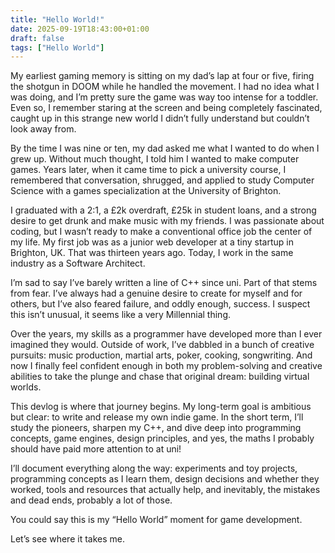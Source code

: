 ```yaml
---
title: "Hello World!"
date: 2025-09-19T18:43:00+01:00
draft: false
tags: ["Hello World"]
---
```


My earliest gaming memory is sitting on my dad’s lap at four or five, firing the shotgun in DOOM while he handled the movement. I had no idea what I was doing, and I’m pretty sure the game was way too intense for a toddler. Even so, I remember staring at the screen and being completely fascinated, caught up in this strange new world I didn’t fully understand but couldn’t look away from.

By the time I was nine or ten, my dad asked me what I wanted to do when I grew up. Without much thought, I told him I wanted to make computer games. Years later, when it came time to pick a university course, I remembered that conversation, shrugged, and applied to study Computer Science with a games specialization at the University of Brighton.

I graduated with a 2:1, a £2k overdraft, £25k in student loans, and a strong desire to get drunk and make music with my friends. I was passionate about coding, but I wasn’t ready to make a conventional office job the center of my life. My first job was as a junior web developer at a tiny startup in Brighton, UK. That was thirteen years ago. Today, I work in the same industry as a Software Architect.

I’m sad to say I’ve barely written a line of C++ since uni. Part of that stems from fear. I’ve always had a genuine desire to create for myself and for others, but I’ve also feared failure, and oddly enough, success. I suspect this isn’t unusual, it seems like a very Millennial thing.

Over the years, my skills as a programmer have developed more than I ever imagined they would. Outside of work, I’ve dabbled in a bunch of creative pursuits: music production, martial arts, poker, cooking, songwriting. And now I finally feel confident enough in both my problem-solving and creative abilities to take the plunge and chase that original dream: building virtual worlds.

This devlog is where that journey begins. My long-term goal is ambitious but clear: to write and release my own indie game. In the short term, I’ll study the pioneers, sharpen my C++, and dive deep into programming concepts, game engines, design principles, and yes, the maths I probably should have paid more attention to at uni!

I’ll document everything along the way: experiments and toy projects, programming concepts as I learn them, design decisions and whether they worked, tools and resources that actually help, and inevitably, the mistakes and dead ends, probably a lot of those.

You could say this is my “Hello World” moment for game development.

Let’s see where it takes me.
